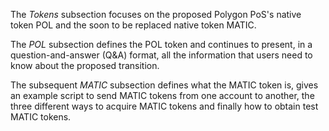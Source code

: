 The *Tokens* subsection focuses on the proposed Polygon PoS's native token POL and the soon to be replaced native token MATIC.

The *POL* subsection defines the POL token and continues to present, in a question-and-answer (Q&A) format, all the information that users need to know about the proposed transition.

The subsequent *MATIC* subsection defines what the MATIC token is, gives an example script to send MATIC tokens from one account to another, the three different ways to acquire MATIC tokens and finally how to obtain test MATIC tokens.
